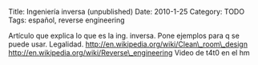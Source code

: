 Title: Ingeniería inversa (unpublished)
Date: 2010-1-25
Category: TODO
Tags: español, reverse engineering

Artículo que explica lo que es la ing. inversa. Pone ejemplos para q se puede usar. Legalidad.
http://en.wikipedia.org/wiki/Clean\_room\_design http://en.wikipedia.org/wiki/Reverse\_engineering Video de t4t0 en el hm
